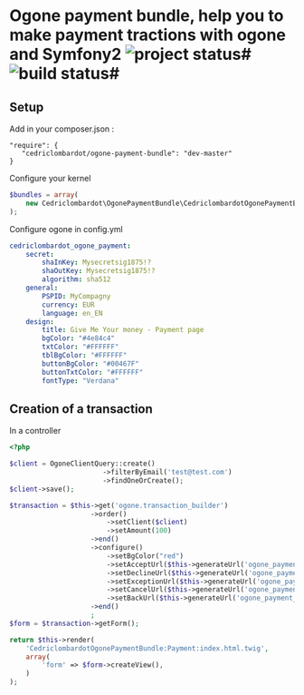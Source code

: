 # Ogone payment bundle, help you to make payment tractions with ogone and Symfony2 ![project status](http://stillmaintained.com/cedriclombardot/OgonePaymentBundle.png)# ![build status](https://secure.travis-ci.org/cedriclombardot/OgonePaymentBundle.png)#

## Setup

Add in your composer.json :

```
"require": {
   "cedriclombardot/ogone-payment-bundle": "dev-master"
}
```

Configure your kernel

``` php
$bundles = array(
    new Cedriclombardot\OgonePaymentBundle\CedriclombardotOgonePaymentBundle(),
);
```

Configure ogone in config.yml

``` yaml
cedriclombardot_ogone_payment:
    secret:
        shaInKey: Mysecretsig1875!?
        shaOutKey: Mysecretsig1875!?
        algorithm: sha512
    general:
        PSPID: MyCompagny
        currency: EUR
        language: en_EN
    design:
        title: Give Me Your money - Payment page
        bgColor: "#4e84c4"
        txtColor: "#FFFFFF"
        tblBgColor: "#FFFFFF"
        buttonBgColor: "#00467F"
        buttonTxtColor: "#FFFFFF"
        fontType: "Verdana"
```


## Creation of a transaction

In a controller

``` php
<?php

$client = OgoneClientQuery::create()
                       ->filterByEmail('test@test.com')
                       ->findOneOrCreate();
$client->save();

$transaction = $this->get('ogone.transaction_builder')
                    ->order()
                        ->setClient($client)
                        ->setAmount(100)
                    ->end()
                    ->configure()
                        ->setBgColor("red")
                        ->setAcceptUrl($this->generateUrl('ogone_payment_feedback', array(), true))
                        ->setDeclineUrl($this->generateUrl('ogone_payment_feedback', array(), true))
                        ->setExceptionUrl($this->generateUrl('ogone_payment_feedback', array(), true))
                        ->setCancelUrl($this->generateUrl('ogone_payment_feedback', array(), true))
                        ->setBackUrl($this->generateUrl('ogone_payment_feedback', array(), true))
                    ->end()
                    ;
$form = $transaction->getForm();

return $this->render(
    'CedriclombardotOgonePaymentBundle:Payment:index.html.twig',
    array(
        'form' => $form->createView(),
    )
);

```


